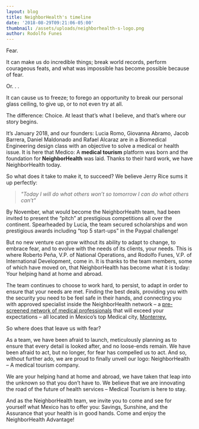 ```yaml
---
layout: blog
title: NeighborHealth's timeline
date: '2018-08-29T09:21:06-05:00'
thumbnail: /assets/uploads/neighborhealth-s-logo.png
author: Rodolfo Funes
---
```

Fear.

It can make us do incredible things; break world records, perform courageous feats, and what was impossible has become possible because of fear.

Or. . .

It can cause us to freeze; to forego an opportunity to break our personal glass ceiling, to give up, or to not even try at all.

The difference: Choice. At least that’s what I believe, and that’s where our story begins.

It’s January 2018, and our founders: Lucia Romo, Giovanna Abramo, Jacob Barrera, Daniel Maldonado and Rafael Alcaraz are in a Biomedical Engineering design class with an objective to solve a medical or health issue. It is here that Medico: A **medical tourism** platform was born and the foundation for **NeighborHealth** was laid. Thanks to their hard work, we have NeighborHealth today.

So what does it take to make it, to succeed? We believe Jerry Rice sums it up perfectly:

> _"Today I will do what others won’t so tomorrow I can do what others can’t"_

By November, what would become the NeighborHealth team, had been invited to present the “pitch” at prestigious competitions all over the continent. Spearheaded by Lucia, the team secured scholarships and won prestigious awards including “top 5 start-ups” in the Paypal challenge!

But no new venture can grow without its ability to adapt to change, to embrace fear, and to evolve with the needs of its clients, your needs. This is where Roberto Peña, V.P. of National Operations, and Rodolfo Funes, V.P. of International Development, come in. It is thanks to the team members, some of which have moved on, that NeighborHealth has become what it is today: Your helping hand at home and abroad.

The team continues to choose to work hard, to persist, to adapt in order to ensure that your needs are met. Finding the best deals, providing you with the security you need to be feel safe in their hands, and connecting you with approved specialist inside the NeighborHealth network – a [pre-screened network of medical professionals](https://neighborhealthco.com/Network) that will exceed your expectations – all located in Mexico’s top Medical city, [Monterrey.](https://neighborhealthco.com/Network)

So where does that leave us with fear?

As a team, we have been afraid to launch, meticulously planning as to ensure that every detail is looked after, and no loose-ends remain. We have been afraid to act, but no longer, for fear has compelled us to act. And so, without further ado, we are proud to finally unveil our logo: NeighborHealth – A medical tourism company.  

We are your helping hand at home and abroad, we have taken that leap into the unknown so that you don’t have to. We believe that we are innovating the road of the future of health services – Medical Tourism is here to stay. 

And as the NeighborHealth team, we invite you to come and see for yourself what Mexico has to offer you: Savings, Sunshine, and the Assurance that your health is in good hands.  Come and enjoy the NeighborHealth Advantage!
